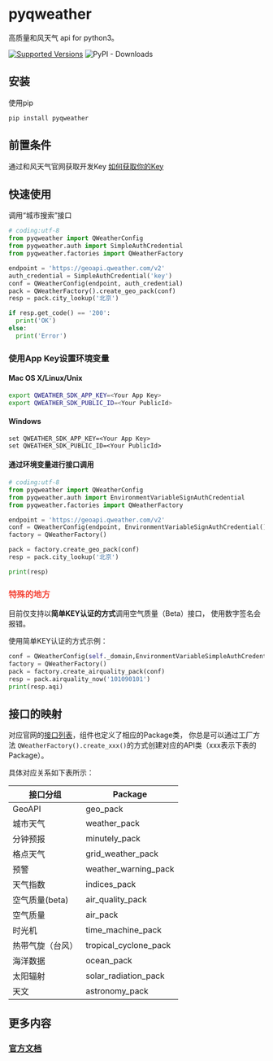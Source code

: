 # pyqweather
高质量和风天气 api for python3。

[![Supported Versions](https://img.shields.io/badge/python-&nbsp;&nbsp;3.10&nbsp;|&nbsp;3.11&nbsp;|&nbsp;3.12&nbsp;-blue)](https://pypi.org/project/pyqweather/)
![PyPI - Downloads](https://img.shields.io/pypi/dm/pyqweather)

## 安装

使用pip

```console
pip install pyqweather
```



## 前置条件
通过和风天气官网获取开发Key [如何获取你的Key](https://dev.qweather.com/docs/configuration/project-and-key/)


## 快速使用
调用“城市搜索”接口

```python
# coding:utf-8
from pyqweather import QWeatherConfig
from pyqweather.auth import SimpleAuthCredential
from pyqweather.factories import QWeatherFactory

endpoint = 'https://geoapi.qweather.com/v2'
auth_credential = SimpleAuthCredential('key')
conf = QWeatherConfig(endpoint, auth_credential)
pack = QWeatherFactory().create_geo_pack(conf)
resp = pack.city_lookup('北京')

if resp.get_code() == '200':
  print('OK')
else:
  print('Error')
```


### 使用App Key设置环境变量

#### Mac OS X/Linux/Unix

```bash
export QWEATHER_SDK_APP_KEY=<Your App Key>
export QWEATHER_SDK_PUBLIC_ID=<Your PublicId>
```

#### Windows

```shell
set QWEATHER_SDK_APP_KEY=<Your App Key>
set QWEATHER_SDK_PUBLIC_ID=<Your PublicId>
```

#### 通过环境变量进行接口调用

```python
# coding:utf-8
from pyqweather import QWeatherConfig
from pyqweather.auth import EnvironmentVariableSignAuthCredential
from pyqweather.factories import QWeatherFactory

endpoint = 'https://geoapi.qweather.com/v2'
conf = QWeatherConfig(endpoint, EnvironmentVariableSignAuthCredential()) # 使用数字签名的方式
factory = QWeatherFactory()

pack = factory.create_geo_pack(conf)
resp = pack.city_lookup('北京')

print(resp)
```

### <span style="color:#F44336">特殊的地方</span>

目前仅支持以**简单KEY认证的方式**调用空气质量（Beta）接口， 使用数字签名会报错。

使用简单KEY认证的方式示例：

```python
conf = QWeatherConfig(self._domain,EnvironmentVariableSimpleAuthCredential())
factory = QWeatherFactory()
pack = factory.create_airquality_pack(conf)
resp = pack.airquality_now('101090101')
print(resp.aqi)
```

## 接口的映射

对应官网的[接口列表](https://dev.qweather.com/docs/api/)，组件也定义了相应的Package类， 你总是可以通过工厂方法 ```QWeatherFactory().create_xxx()```的方式创建对应的API类（xxx表示下表的Package）。

具体对应关系如下表所示：



| 接口分组  |  Package   | 
|----------| ---------- |
| GeoAPI | geo_pack |
| 城市天气 | weather_pack |
| 分钟预报 | minutely_pack |
| 格点天气 | grid_weather_pack |
| 预警 | weather_warning_pack |
| 天气指数 |  indices_pack |
| 空气质量(beta) | air_quality_pack | 
| 空气质量 | air_pack |
| 时光机 | time_machine_pack |
| 热带气旋（台风） | tropical_cyclone_pack | 
| 海洋数据 | ocean_pack |
| 太阳辐射 | solar_radiation_pack | 
| 天文 | astronomy_pack |


## 更多内容

### [官方文档](https://dev.qweather.com/docs/start/)
